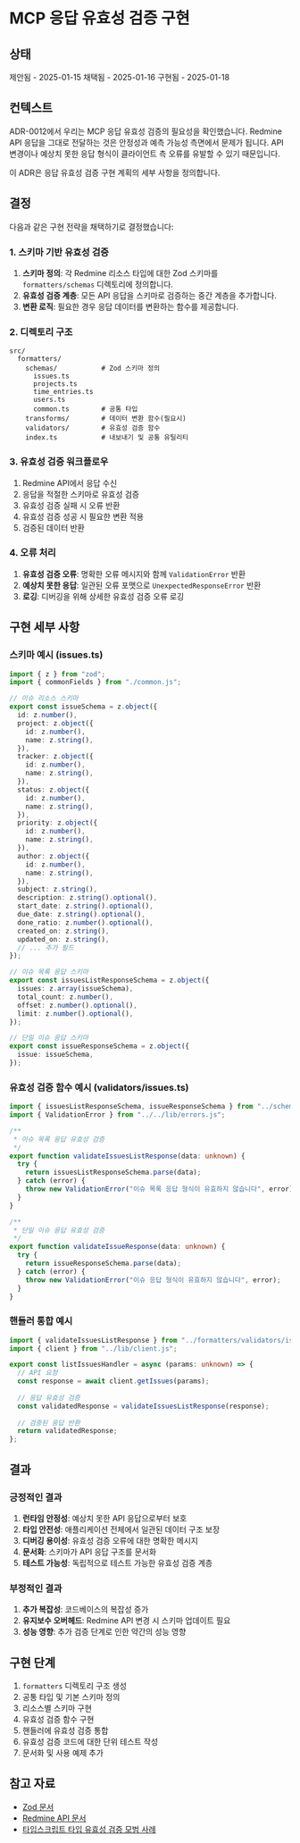 # MCP 응답 유효성 검증 구현

## 상태

제안됨 - 2025-01-15
채택됨 - 2025-01-16
구현됨 - 2025-01-18

## 컨텍스트

ADR-0012에서 우리는 MCP 응답 유효성 검증의 필요성을 확인했습니다. Redmine API 응답을 그대로 전달하는 것은 안정성과 예측 가능성 측면에서 문제가 됩니다. API 변경이나 예상치 못한 응답 형식이 클라이언트 측 오류를 유발할 수 있기 때문입니다.

이 ADR은 응답 유효성 검증 구현 계획의 세부 사항을 정의합니다.

## 결정

다음과 같은 구현 전략을 채택하기로 결정했습니다:

### 1. 스키마 기반 유효성 검증

1. **스키마 정의**: 각 Redmine 리소스 타입에 대한 Zod 스키마를 `formatters/schemas` 디렉토리에 정의합니다.
2. **유효성 검증 계층**: 모든 API 응답을 스키마로 검증하는 중간 계층을 추가합니다.
3. **변환 로직**: 필요한 경우 응답 데이터를 변환하는 함수를 제공합니다.

### 2. 디렉토리 구조

```
src/
  formatters/
    schemas/           # Zod 스키마 정의
      issues.ts
      projects.ts
      time_entries.ts
      users.ts
      common.ts        # 공통 타입
    transforms/        # 데이터 변환 함수(필요시)
    validators/        # 유효성 검증 함수
    index.ts           # 내보내기 및 공통 유틸리티
```

### 3. 유효성 검증 워크플로우

1. Redmine API에서 응답 수신
2. 응답을 적절한 스키마로 유효성 검증
3. 유효성 검증 실패 시 오류 반환
4. 유효성 검증 성공 시 필요한 변환 적용
5. 검증된 데이터 반환

### 4. 오류 처리

1. **유효성 검증 오류**: 명확한 오류 메시지와 함께 `ValidationError` 반환
2. **예상치 못한 응답**: 일관된 오류 포맷으로 `UnexpectedResponseError` 반환
3. **로깅**: 디버깅을 위해 상세한 유효성 검증 오류 로깅

## 구현 세부 사항

### 스키마 예시 (issues.ts)

```typescript
import { z } from "zod";
import { commonFields } from "./common.js";

// 이슈 리소스 스키마
export const issueSchema = z.object({
  id: z.number(),
  project: z.object({
    id: z.number(),
    name: z.string(),
  }),
  tracker: z.object({
    id: z.number(),
    name: z.string(),
  }),
  status: z.object({
    id: z.number(),
    name: z.string(),
  }),
  priority: z.object({
    id: z.number(),
    name: z.string(),
  }),
  author: z.object({
    id: z.number(),
    name: z.string(),
  }),
  subject: z.string(),
  description: z.string().optional(),
  start_date: z.string().optional(),
  due_date: z.string().optional(),
  done_ratio: z.number().optional(),
  created_on: z.string(),
  updated_on: z.string(),
  // ... 추가 필드
});

// 이슈 목록 응답 스키마
export const issuesListResponseSchema = z.object({
  issues: z.array(issueSchema),
  total_count: z.number(),
  offset: z.number().optional(),
  limit: z.number().optional(),
});

// 단일 이슈 응답 스키마
export const issueResponseSchema = z.object({
  issue: issueSchema,
});
```

### 유효성 검증 함수 예시 (validators/issues.ts)

```typescript
import { issuesListResponseSchema, issueResponseSchema } from "../schemas/issues.js";
import { ValidationError } from "../../lib/errors.js";

/**
 * 이슈 목록 응답 유효성 검증
 */
export function validateIssuesListResponse(data: unknown) {
  try {
    return issuesListResponseSchema.parse(data);
  } catch (error) {
    throw new ValidationError("이슈 목록 응답 형식이 유효하지 않습니다", error);
  }
}

/**
 * 단일 이슈 응답 유효성 검증
 */
export function validateIssueResponse(data: unknown) {
  try {
    return issueResponseSchema.parse(data);
  } catch (error) {
    throw new ValidationError("이슈 응답 형식이 유효하지 않습니다", error);
  }
}
```

### 핸들러 통합 예시

```typescript
import { validateIssuesListResponse } from "../formatters/validators/issues.js";
import { client } from "../lib/client.js";

export const listIssuesHandler = async (params: unknown) => {
  // API 요청
  const response = await client.getIssues(params);
  
  // 응답 유효성 검증
  const validatedResponse = validateIssuesListResponse(response);
  
  // 검증된 응답 반환
  return validatedResponse;
};
```

## 결과

### 긍정적인 결과

1. **런타임 안정성**: 예상치 못한 API 응답으로부터 보호
2. **타입 안전성**: 애플리케이션 전체에서 일관된 데이터 구조 보장
3. **디버깅 용이성**: 유효성 검증 오류에 대한 명확한 메시지
4. **문서화**: 스키마가 API 응답 구조를 문서화
5. **테스트 가능성**: 독립적으로 테스트 가능한 유효성 검증 계층

### 부정적인 결과

1. **추가 복잡성**: 코드베이스의 복잡성 증가
2. **유지보수 오버헤드**: Redmine API 변경 시 스키마 업데이트 필요
3. **성능 영향**: 추가 검증 단계로 인한 약간의 성능 영향

## 구현 단계

1. `formatters` 디렉토리 구조 생성
2. 공통 타입 및 기본 스키마 정의
3. 리소스별 스키마 구현
4. 유효성 검증 함수 구현
5. 핸들러에 유효성 검증 통합
6. 유효성 검증 코드에 대한 단위 테스트 작성
7. 문서화 및 사용 예제 추가

## 참고 자료

- [Zod 문서](https://github.com/colinhacks/zod)
- [Redmine API 문서](https://www.redmine.org/projects/redmine/wiki/Rest_api)
- [타입스크립트 타입 유효성 검증 모범 사례](https://www.typescriptlang.org/docs/handbook/2/narrowing.html) 